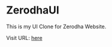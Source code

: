 # ZerodhaUI
This is my UI Clone for Zerodha Website.

Visit URL:    [here](https://adrshagr.github.io/ZerodhaUI/)

